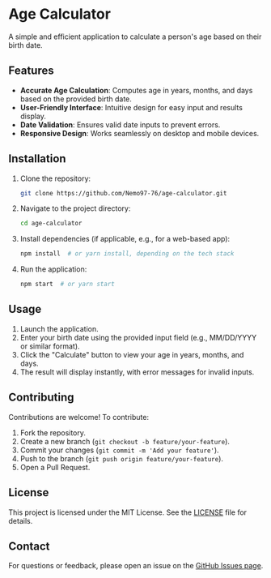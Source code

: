 # Age Calculator

A simple and efficient application to calculate a person's age based on their birth date.

## Features
- **Accurate Age Calculation**: Computes age in years, months, and days based on the provided birth date.
- **User-Friendly Interface**: Intuitive design for easy input and results display.
- **Date Validation**: Ensures valid date inputs to prevent errors.
- **Responsive Design**: Works seamlessly on desktop and mobile devices.

## Installation
1. Clone the repository:
   ```bash
   git clone https://github.com/Nemo97-76/age-calculator.git
   ```
2. Navigate to the project directory:
   ```bash
   cd age-calculator
   ```
3. Install dependencies (if applicable, e.g., for a web-based app):
   ```bash
   npm install  # or yarn install, depending on the tech stack
   ```
4. Run the application:
   ```bash
   npm start  # or yarn start
   ```

## Usage
1. Launch the application.
2. Enter your birth date using the provided input field (e.g., MM/DD/YYYY or similar format).
3. Click the "Calculate" button to view your age in years, months, and days.
4. The result will display instantly, with error messages for invalid inputs.

## Contributing
Contributions are welcome! To contribute:
1. Fork the repository.
2. Create a new branch (`git checkout -b feature/your-feature`).
3. Commit your changes (`git commit -m 'Add your feature'`).
4. Push to the branch (`git push origin feature/your-feature`).
5. Open a Pull Request.

## License
This project is licensed under the MIT License. See the [LICENSE](LICENSE) file for details.

## Contact
For questions or feedback, please open an issue on the [GitHub Issues page](https://github.com/Nemo97-76/age-calculator/issues).